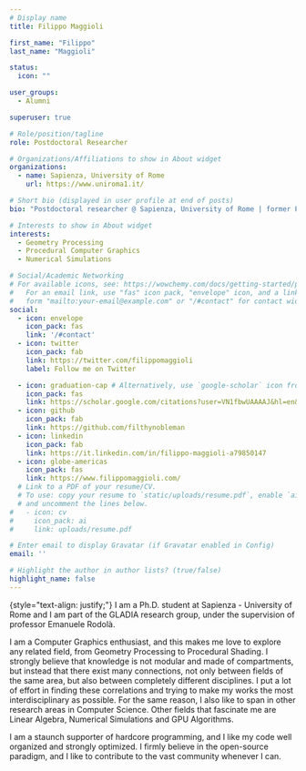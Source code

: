 ```yaml
---
# Display name
title: Filippo Maggioli

first_name: "Filippo"
last_name: "Maggioli"

status:
  icon: ""

user_groups:
  - Alumni

superuser: true

# Role/position/tagline
role: Postdoctoral Researcher

# Organizations/Affiliations to show in About widget
organizations:
  - name: Sapienza, University of Rome
    url: https://www.uniroma1.it/

# Short bio (displayed in user profile at end of posts)
bio: "Postdoctoral researcher @ Sapienza, University of Rome | former PhD visiting @ KAUST, King Abdullah University of Science and Technology"

# Interests to show in About widget
interests:
  - Geometry Processing
  - Procedural Computer Graphics
  - Numerical Simulations

# Social/Academic Networking
# For available icons, see: https://wowchemy.com/docs/getting-started/page-builder/#icons
#   For an email link, use "fas" icon pack, "envelope" icon, and a link in the
#   form "mailto:your-email@example.com" or "/#contact" for contact widget.
social:
  - icon: envelope
    icon_pack: fas
    link: '/#contact'
  - icon: twitter
    icon_pack: fab
    link: https://twitter.com/filippomaggioli
    label: Follow me on Twitter

  - icon: graduation-cap # Alternatively, use `google-scholar` icon from `ai` icon pack
    icon_pack: fas
    link: https://scholar.google.com/citations?user=VN1fbwUAAAAJ&hl=en&oi=ao
  - icon: github
    icon_pack: fab
    link: https://github.com/filthynobleman
  - icon: linkedin
    icon_pack: fab
    link: https://it.linkedin.com/in/filippo-maggioli-a79850147
  - icon: globe-americas
    icon_pack: fas
    link: https://www.filippomaggioli.com/
  # Link to a PDF of your resume/CV.
  # To use: copy your resume to `static/uploads/resume.pdf`, enable `ai` icons in `params.yaml`,
  # and uncomment the lines below.
#   - icon: cv
#     icon_pack: ai
#     link: uploads/resume.pdf

# Enter email to display Gravatar (if Gravatar enabled in Config)
email: ''

# Highlight the author in author lists? (true/false)
highlight_name: false
---
```



{style="text-align: justify;"}
I am a Ph.D. student at Sapienza - University of Rome and I am part of the GLADIA research
group, under the supervision of professor Emanuele Rodolà.

I am a Computer Graphics enthusiast, and this makes me love to explore any related field, from
Geometry Processing to Procedural Shading.
I strongly believe that knowledge is not modular and made of compartments, but instead
that there exist many connections, not only between fields of the same area, but also between
completely different disciplines. I put a lot of effort in finding these correlations and trying to
make my works the most interdisciplinary as possible.
For the same reason, I also like to span in other research areas in Computer Science. Other
fields that fascinate me are Linear Algebra, Numerical Simulations and GPU Algorithms.

I am a staunch supporter of hardcore programming, and I like my code well organized and
strongly optimized. I firmly believe in the open-source paradigm, and I like to contribute
to the vast community whenever I can.
